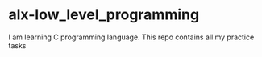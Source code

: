 # alx-low_level_programming
I am learning C programming language. This repo contains all my practice tasks
